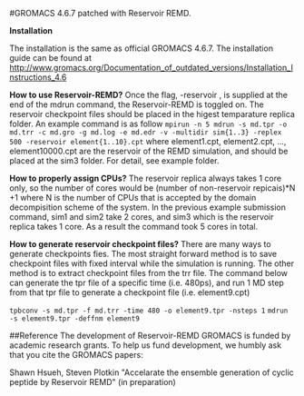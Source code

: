 #GROMACS 4.6.7 patched with Reservoir REMD.

**Installation**

The installation is the same as official GROMACS 4.6.7. The installation guide can be found at
http://www.gromacs.org/Documentation_of_outdated_versions/Installation_Instructions_4.6

**How to use Reservoir-REMD?**
Once the flag, -reservoir <checkpoint file names>, is supplied at the end of the mdrun command, the Reservoir-REMD is toggled on. The reservoir checkpoint files should be placed in the higest temparature replica folder. An example command is as follow
`mpirun -n 5 mdrun -s md.tpr -o md.trr -c md.gro -g md.log -e md.edr -v -multidir sim{1..3} -replex 500 -reservoir element{1..10}.cpt`
where element1.cpt, element2.cpt, ..., element10000.cpt are the reservoir of the REMD simulation, and should be placed at the sim3 folder. For detail, see example folder.

**How to properly assign CPUs?**
The reservoir replica always takes 1 core only, so the number of cores would be (number of non-reservoir repicais)*N +1 where N is the number of CPUs that is accepted by the domain decompisition scheme of the system. In the previous example submission command, sim1 and sim2 take 2 cores, and sim3 which is the reservoir replica takes 1 core. As a result the command took 5 cores in total.

**How to generate reservoir checkpoint files?**
There are many ways to generate checkpoints fies. The most straight forward method is to save checkpoint files with fixed interval while the simulation is running. The other method is to extract checkpoint files from the trr file. The command below can generate the tpr file of a specific time (i.e. 480ps), and run 1 MD step from that tpr file to generate a checkpoint file (i.e. element9.cpt)

`tpbconv -s md.tpr -f md.trr -time 480 -o element9.tpr -nsteps 1`
`mdrun -s element9.tpr -deffnm element9`

##Reference
The development of Reservoir-REMD GROMACS is funded by academic research grants. 
To help us fund development, we humbly ask that you cite the GROMACS papers:

Shawn Hsueh, Steven Plotkin "Accelarate the ensemble generation of cyclic peptide by Reservoir REMD" (in preparation)
